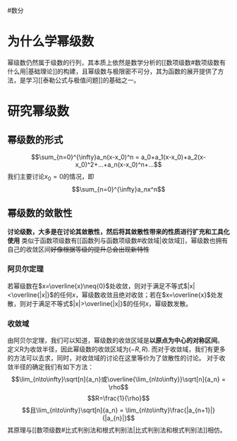 #数分 
# 为什么学幂级数
幂级数仍然属于级数的行列，其本质上依然是数学分析的[[数项级数#数项级数有什么用|基础理论]]的构建，且幂级数与极限密不可分，其为函数的展开提供了方法，是学习[[泰勒公式与极值问题]]的基础之一。
# 研究幂级数
## 幂级数的形式
$$\sum_{n=0}^{\infty}a_n(x-x_0)^n = a_0+a_1(x-x_0)+a_2(x-x_0)^2+...+a_n(x-x_0)^n+...$$
我们主要讨论$x_0 = 0$的情况，即$$\sum_{n=0}^{\infty}a_nx^n$$
## 幂级数的敛散性
**讨论级数，大多是在讨论其敛散性，然后将其敛散性带来的性质进行扩充和工具化使用**
类似于函数项级数有[[函数列与函数项级数#收敛域|收敛域]]，幂级数也拥有自己的收敛区间~~好像根据等级的提升总会出现新特性~~
### 阿贝尔定理
若幂级数在$x=\overline{x}\neq{0}$处收敛，则对于满足不等式$|x|<\overline{|x|}$的任何$x$，幂级数收敛且绝对收敛；若在$x=\overline{x}$处发散，则对于满足不等式$|x|>\overline{|x|}$的任何$x$，幂级数发散。
### 收敛域
由阿贝尔定理，我们可以知道，幂级数的收敛区域是**以原点为中心的对称区间**。
定义R为收敛半径，因此幂级数的收敛区域为$(-R,R)$.
而对于收敛域，我们有更多的方法可以去求，同时，对收敛域的讨论在这里等价为了敛散性的讨论。
对于收敛半径的确定我们有如下方法：$$\lim_{n\to\infty}\sqrt[n]{a_n}或\overline{\lim_{n\to\infty}}\sqrt[n]{a_n} = \rho$$
$$R=\frac{1}{\rho}$$
$$且\lim_{n\to\infty}\sqrt[n]{a_n} = \lim_{n\to\infty}\frac{|a_{n+1}|}{|a_{n}|}$$
其原理与[[数项级数#比式判别法和根式判别法|比式判别法和根式判别法]]相仿。